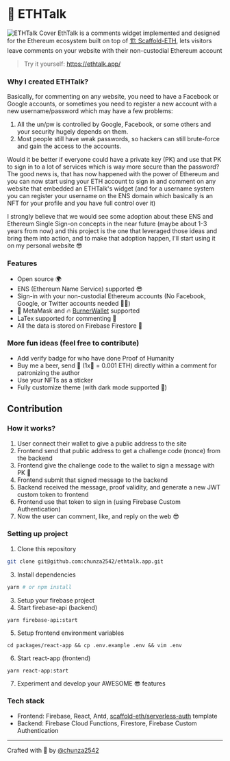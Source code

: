 # 💬 ETHTalk
![ETHTalk Cover](https://bafybeicy5tjxjqsfc5tddiszrjsv6fijnsg377kyoqtlttmcfogxd2n4eq.ipfs.infura-ipfs.io/)
EthTalk is a comments widget implemented and designed for the Ethereum ecosystem built on top of [🏗 Scaffold-ETH](https://github.com/austintgriffith/scaffold-eth), lets visitors leave comments on your website with their non-custodial Ethereum account

> Try it yourself: https://ethtalk.app/

### Why I created ETHTalk?
Basically, for commenting on any website, you need to have a Facebook or Google accounts, or sometimes you need to register a new account with a new username/password which may have a few problems:

1. All the un/pw is controlled by Google, Facebook, or some others and your security hugely depends on them.
2. Most people still have weak passwords, so hackers can still brute-force and gain the access to the accounts.

Would it be better if everyone could have a private key (PK) and use that PK to sign in to a lot of services which is way more secure than the password? The good news is, that has now happened with the power of Ethereum and you can now start using your ETH account to sign in and comment on any website that embedded an ETHTalk's widget (and for a username system you can register your username on the ENS domain which basically is an NFT for your profile and you have full control over it)

I strongly believe that we would see some adoption about these ENS and Ethereum Single Sign-on concepts in the near future (maybe about 1-3 years from now) and this project is the one that leveraged those ideas and bring them into action, and to make that adoption happen, I'll start using it on my personal website 😎

### Features
- Open source 🌍
- ENS (Ethereum Name Service) supported 😎
- Sign-in with your non-custodial Ethereum accounts (No Facebook, Google, or Twitter accounts needed 🙅‍♀️)
- 🦊 MetaMask and 🔥 [BurnerWallet](https://www.xdaichain.com/for-users/wallets/burner-wallet) supported
- LaTex supported for commenting 🧮
- All the data is stored on Firebase Firestore 💽

### More fun ideas (feel free to contribute)
- Add verify badge for who have done Proof of Humanity
- Buy me a beer, send 🍺 (1x🍺 = 0.001 ETH) directly within a comment for patronizing the author
- Use your NFTs as a sticker
- Fully customize theme (with dark mode supported 🌝)


## Contribution
### How it works?
1. User connect their wallet to give a public address to the site
2. Frontend send that public address to get a challenge code (nonce) from the backend
3. Frontend give the challenge code to the wallet to sign a message with PK 🔑
4. Frontend submit that signed message to the backend
5. Backend received the message, proof validity, and generate a new JWT custom token to frontend
6. Frontend use that token to sign in (using Firebase Custom Authentication)
7. Now the user can comment, like, and reply on the web 😎

### Setting up project
1. Clone this repository
```sh
git clone git@github.com:chunza2542/ethtalk.app.git
```
3. Install dependencies
```sh
yarn # or npm install
```
3. Setup your firebase project
4. Start firebase-api (backend)
```
yarn firebase-api:start
```
5. Setup frontend environment variables
```
cd packages/react-app && cp .env.example .env && vim .env
```
6. Start react-app (frontend)
```
yarn react-app:start
```
7. Experiment and develop your AWESOME 😎 features

### Tech stack
- Frontend: Firebase, React, Antd, [scaffold-eth/serverless-auth](https://github.com/austintgriffith/scaffold-eth/tree/serverless-auth) template
- Backend: Firebase Cloud Functions, Firestore, Firebase Custom Authentication

---

Crafted with 🧡 by [@chunza2542](https://twitter.com/chunza2542)

